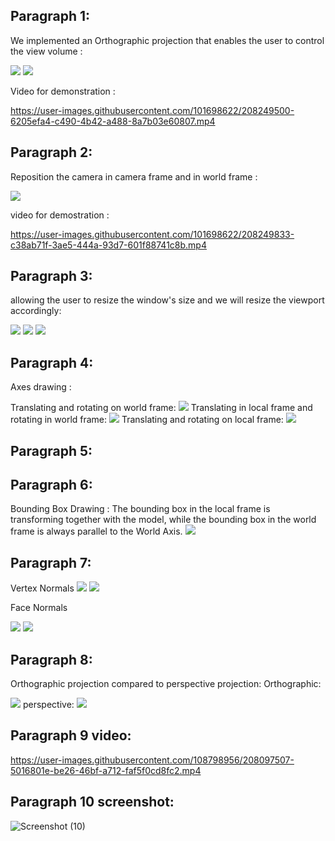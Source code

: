 ## Paragraph 1:
We implemented an Orthographic projection that enables the user to control the view volume :

<img src='./1a.png'>
<img src='./1b.png'>

Video for demonstration :


https://user-images.githubusercontent.com/101698622/208249500-6205efa4-c490-4b42-a488-8a7b03e60807.mp4


## Paragraph 2:

Reposition the camera in camera frame and in world frame :

<img src='./2a.png'>

video for demostration :



https://user-images.githubusercontent.com/101698622/208249833-c38ab71f-3ae5-444a-93d7-601f88741c8b.mp4



## Paragraph 3:

allowing the user to resize the window's size and we will resize the viewport accordingly:

<img src='./3a.png'>
<img src='./3b.png'>
<img src='./3c.png'>


## Paragraph 4:

Axes drawing :

Translating and rotating on world frame: 
<img src='./4a.png'>
Translating in local frame and rotating in world frame:
<img src='./4b.png'>
Translating and rotating on local frame: 
<img src='./4c.png'>

## Paragraph 5:



## Paragraph 6:

Bounding Box Drawing :
The bounding box in the local frame is transforming together with the model,
while the bounding box in the world frame is always parallel to the World Axis.
<img src='./6aNew.png'>

## Paragraph 7:

Vertex Normals
<img src='./7a.png'>
<img src='./7b.png'>

Face Normals

<img src='./7c.png'>
<img src='./7d.png'>

## Paragraph 8:

Orthographic projection compared to perspective projection:
Orthographic:

<img src='./8a.png'>
perspective:

<img src='./8b.png'>


## Paragraph 9 video:



https://user-images.githubusercontent.com/108798956/208097507-5016801e-be26-46bf-a712-faf5f0cd8fc2.mp4

## Paragraph 10 screenshot:


![Screenshot (10)](https://user-images.githubusercontent.com/108798956/208098804-1105a309-3426-4ea2-b250-67a48d914290.png)
